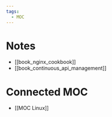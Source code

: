 ```yaml
---
tags:
  - MOC
---
```


# Notes
- [[book_nginx_cookbook]]
- [[book_continuous_api_management]]

# Connected MOC
- [[MOC Linux]]